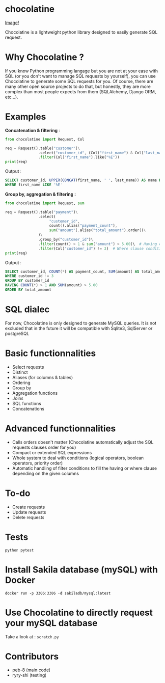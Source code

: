 # chocolatine

[Image!]("https://www.pikpng.com/pngl/m/70-703059_svg-stock-pain-au-chocolat-danish-pastry-viennoiserie.png")

Chocolatine is a lightweight python library designed to easily generate SQL request.

# Why Chocolatine ?

If you know Python programming langage but you are not at your ease with SQL (or you don't want to manage SQL requests by yourself), you can use Chocolatine to generate some SQL requests for you.
Of course, there are many other open source projects to do that, but honestly, they are more complex than most people expects from them (SQLAlchemy, Django ORM, etc...).

# Examples

__Concatenation & filtering__ :
```python
from chocolatine import Request, Col

req = Request().table("customer")\
               .select("customer_id", (Col("first_name") & Col("last_name")).upper().alias("name"))\
               .filter(Col("first_name").like("%E"))
print(req)
```
Output :
```SQL
SELECT customer_id, UPPER(CONCAT(first_name, ' ', last_name)) AS name FROM customer
WHERE first_name LIKE '%E'
```

__Group by, aggregation & filtering__ :
```python
from chocolatine import Request, sum

req = Request().table("payment")\
               .select(
                    "customer_id",
                    count().alias("payment_count"),
                    sum("amount").alias("total_amount").order()\
               )\
               .group_by("customer_id")\
               .filter(count() > 1 & sum("amount") > 5.00)\  # Having clause condition
               .filter(Col("customer_id") != 3)  # Where clause condition
print(req)
```
Output :
```SQL
SELECT customer_id, COUNT(*) AS payment_count, SUM(amount) AS total_amount FROM payment
WHERE customer_id != 3
GROUP BY customer_id
HAVING COUNT(*) > 1 AND SUM(amount) > 5.00
ORDER BY total_amount
```

# SQL dialec

For now, Chocolatine is only designed to generate MySQL queries.
It is not excluded that in the future it will be compatible with Sqlite3, SqlServer or postgreSQL

# Basic functionnalities

- Select requests
- Distinct
- Aliases (for columns & tables)
- Ordering
- Group by
- Aggregation functions
- Joins
- SQL functions
- Concatenations

# Advanced functionnalities

- Calls orders doesn't matter (Chocolatine automatically adjust the SQL requests clauses order for you)
- Compact or extended SQL expressions
- Whole system to deal with conditions (logical operators, boolean operators, priority order)
- Automatic handling of filter conditions to fill the having or where clause depending on the given columns

# To-do

- Create requests
- Update requests
- Delete requests

# Tests

```python pytest```

# Install Sakila database (mySQL) with Docker

```docker run -p 3306:3306 -d sakiladb/mysql:latest```

# Use Chocolatine to directly request your mySQL database

Take a look at : `scratch.py`

# Contributors

- peb-8 (main code)
- ryry-shi (testing)
